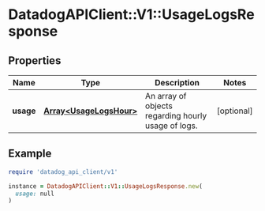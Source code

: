 # DatadogAPIClient::V1::UsageLogsResponse

## Properties

| Name      | Type                                               | Description                                         | Notes      |
| --------- | -------------------------------------------------- | --------------------------------------------------- | ---------- |
| **usage** | [**Array&lt;UsageLogsHour&gt;**](UsageLogsHour.md) | An array of objects regarding hourly usage of logs. | [optional] |

## Example

```ruby
require 'datadog_api_client/v1'

instance = DatadogAPIClient::V1::UsageLogsResponse.new(
  usage: null
)
```
